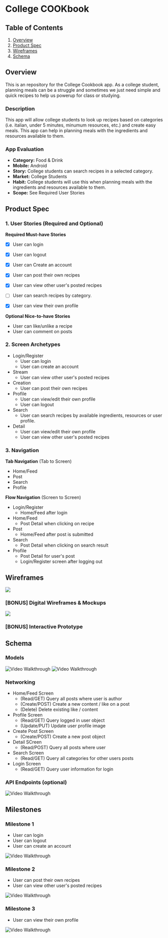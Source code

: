 # College COOKbook

## Table of Contents
1. [Overview](#Overview)
1. [Product Spec](#Product-Spec)
1. [Wireframes](#Wireframes)
2. [Schema](#Schema)

## Overview
This is an repository for the College Cookbook app. As a college student, planning meals can be a struggle and sometimes we just need simple and quick recipes to help us powerup for class or studying. 

### Description
This app will allow college students to look up recipes based on categories (i.e. italian, under 5 minutes, minumum resources, etc.) and create easy meals. This app can help  in planning meals with the ingredients and resources available to them.

### App Evaluation
- **Category:** Food & Drink
- **Mobile:** Android
- **Story:** College students can search recipes in a selected category. 
- **Market:** College Students
- **Habit:** College students will use this when planning meals with the ingredients and resources available to them.
- **Scope:** See Required User Stories

## Product Spec

### 1. User Stories (Required and Optional)

**Required Must-have Stories**

- [x] User can login
- [x] User can logout
- [x] User can Create an account
- [X] User can post their own recipes
- [X] User can view other user's posted recipes
- [ ] User can search recipes by category.
- [X] User can view their own profile


**Optional Nice-to-have Stories**

* User can like/unlike a recipe
* User can comment on posts

### 2. Screen Archetypes
* Login/Register
    * User can login
    * User can create an account
* Stream
    * User can view other user's posted recipes
* Creation
    * User can post their own recipes
* Profile
    * User can view/edit their own profile
    * User can logout
* Search 
    * User can search recipes by available ingredients, resources or user profile.
* Detail
    * User can view/edit their own profile
    * User can view other user's posted recipes
   
### 3. Navigation

**Tab Navigation** (Tab to Screen)
* Home/Feed
* Post
* Search
* Profile

**Flow Navigation** (Screen to Screen)
* Login/Register
    * Home/Feed after login
* Home/Feed
    * Post Detail when clicking on recipe
* Post
    * Home/Feed after post is submitted
* Search
    * Post Detail when clicking on search result
* Profile
    * Post Detail for user's post
    * Login/Register screen after logging out 

## Wireframes
![](https://i.imgur.com/3d87g1L.jpg)

### [BONUS] Digital Wireframes & Mockups
![](https://i.imgur.com/mwG6On6.png)

### [BONUS] Interactive Prototype

## Schema 
### Models
<img src='model-post.png' width='' alt='Video Walkthrough' />
<img src='model-user.png' width='' alt='Video Walkthrough' />

### Networking
* Home/Feed Screen
   * (Read/GET) Query all posts where user is author
   * (Create/POST) Create a new content / like on a post
   * (Delete) Delete existing like / content
* Profile Screen
   * (Read/GET) Query logged in user object
   * (Update/PUT) Update user profile image
* Create Post Screen
   * (Create/POST) Create a new post object
* Detail SCreen
   * (Read/POST) Query all posts where user
* Search Screen 
   * (Read/GET) Query all categories for other users posts
* Login Screen
   * (Read/GET) Query user information for login
    
### API Endpoints (optional)
<img src='api.png' width='' alt='Video Walkthrough' />

## Milestones
### Milestone 1
- User can login
- User can logout
- User can create an account

<img src='walkthrough-1.gif' width='' alt='Video Walkthrough' />

### Milestone 2
- User can post their own recipes
- User can view other user's posted recipes
<img src='walkthrough-2.gif' width='' alt='Video Walkthrough' />

### Milestone 3
- User can view their own profile
<img src='walkthrough-3.gif' width='' alt='Video Walkthrough' />
